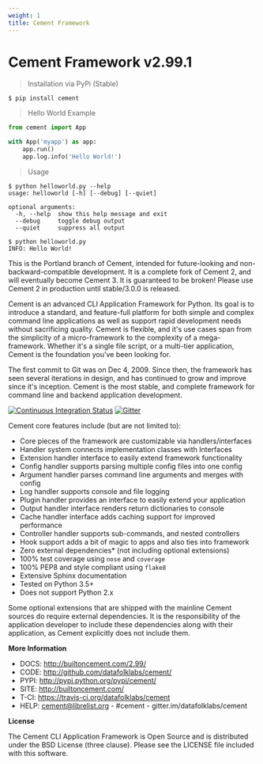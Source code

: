 ```yaml
---
weight: 1
title: Cement Framework
---
```


# Cement Framework v2.99.1

> Installation via PyPi (Stable)

```
$ pip install cement
```

> Hello World Example

```python
from cement import App

with App('myapp') as app:
    app.run()
    app.log.info('Hello World!')
```

> Usage

```
$ python helloworld.py --help
usage: helloworld [-h] [--debug] [--quiet]

optional arguments:
  -h, --help  show this help message and exit
  --debug     toggle debug output
  --quiet     suppress all output

$ python helloworld.py
INFO: Hello World!
```


<aside class="warning">
This is the Portland branch of Cement, intended for future-looking and
non-backward-compatible development.  It is a complete fork of Cement 2, and
will eventually become Cement 3.  It is guaranteed to be broken!  Please use
Cement 2 in production until stable/3.0.0 is released.
</aside>

Cement is an advanced CLI Application Framework for Python.  Its goal is to
introduce a standard, and feature-full platform for both simple and complex
command line applications as well as support rapid development needs without
sacrificing quality.  Cement is flexible, and it's use cases span from the
simplicity of a micro-framework to the complexity of a mega-framework.
Whether it's a single file script, or a multi-tier application, Cement is the
foundation you've been looking for.

The first commit to Git was on Dec 4, 2009.  Since then, the framework has
seen several iterations in design, and has continued to grow and improve
since it's inception.  Cement is the most stable, and complete framework for
command line and backend application development.

[![Continuous Integration Status](https://travis-ci.org/datafolklabs/cement.svg)](https://travis-ci.org/datafolklabs/cement) [![Gitter](https://badges.gitter.im/Join%20Chat.svg)](https://gitter.im/datafolklabs/cement?utm_source=badge&utm_medium=badge&utm_campaign=pr-badge)

Cement core features include (but are not limited to):

 * Core pieces of the framework are customizable via handlers/interfaces
 * Handler system connects implementation classes with Interfaces
 * Extension handler interface to easily extend framework functionality
 * Config handler supports parsing multiple config files into one config
 * Argument handler parses command line arguments and merges with config
 * Log handler supports console and file logging
 * Plugin handler provides an interface to easily extend your application
 * Output handler interface renders return dictionaries to console
 * Cache handler interface adds caching support for improved performance
 * Controller handler supports sub-commands, and nested controllers
 * Hook support adds a bit of magic to apps and also ties into framework
 * Zero external dependencies* (not including optional extensions)
 * 100% test coverage using `nose` and `coverage`
 * 100% PEP8 and style compliant using `flake8`
 * Extensive Sphinx documentation
 * Tested on Python 3.5+
 * Does not support Python 2.x

<aside class="notice">
Some optional extensions that are shipped with the mainline Cement sources do
require external dependencies.  It is the responsibility of the application
developer to include these dependencies along with their application, as
Cement explicitly does not include them.
</aside>

**More Information**

 * DOCS: http://builtoncement.com/2.99/
 * CODE: http://github.com/datafolklabs/cement/
 * PYPI: http://pypi.python.org/pypi/cement/
 * SITE: http://builtoncement.com/
 * T-CI: https://travis-ci.org/datafolklabs/cement
 * HELP: cement@librelist.org - #cement - gitter.im/datafolklabs/cement


**License**

The Cement CLI Application Framework is Open Source and is distributed under
the BSD License (three clause).  Please see the LICENSE file included with
this software.

